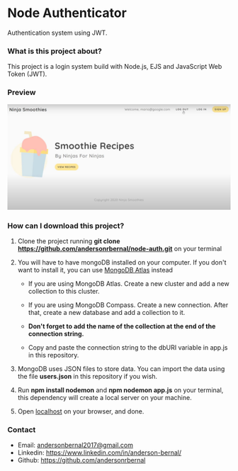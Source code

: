# Node Authenticator
Authentication system using JWT.

### What is this project about?

This project is a login system build with Node.js, EJS and JavaScript Web Token (JWT).

### Preview

![preview](./preview.JPG)

### How can I download this project?

1. Clone the project running __git clone https://github.com/andersonrbernal/node-auth.git__ on your terminal

2. You will have to have mongoDB installed on your computer. If you don't want to install it, you can use [MongoDB Atlas](https://www.mongodb.com/cloud) instead
    - If you are using MongoDB Atlas. Create a new cluster and add a new collection to this cluster. 

    - If you are using MongoDB Compass. Create a new connection. After that, create a new database and add a collection to it. 

    - **Don't forget to add the name of the collection at the end of the connection string.**

    - Copy and paste the connection string to the dbURI variable in app.js in this repository.

3. MongoDB uses JSON files to store data. You can import the data using the file __users.json__ in this repository if you wish. 

4. Run __npm install nodemon__ and __npm nodemon app.js__ on your terminal, this dependency will create a local server on your machine.

5. Open [localhost](http:\\localhost:80) on your browser, and done.

### Contact

- Email: andersonbernal2017@gmail.com
- Linkedin: https://www.linkedin.com/in/anderson-bernal/
- Github: https://github.com/andersonrbernal